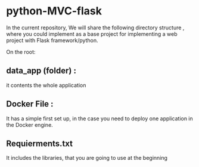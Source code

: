 
# python-MVC-flask


In the current repository, We will share the following directory structure , where you could implement as a base project for implementing a web project with Flask framework/python.

On the root:

## data_app (folder) : 
  it contents the whole application
  
## Docker File :
  It has a simple first set up, in the case you need to deploy one application in the Docker engine. 

## Requierments.txt
  It includes the libraries, that you are going to use at the beginning 
